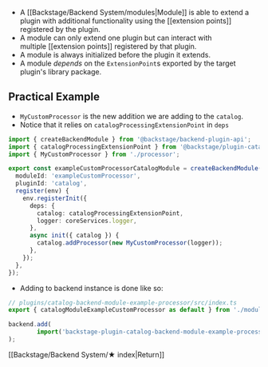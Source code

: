- A [[Backstage/Backend System/modules|Module]] is able to extend a plugin with additional functionality using the [[extension points]] registered by the plugin.
- A module can only extend one plugin but can interact with multiple [[extension points]] registered by that plugin.
- A module is always initialized before the plugin it extends.
- A module *depends* on the `ExtensionPoint`s exported by the target plugin's library package. 

## Practical Example
- `MyCustomProcessor` is the new addition we are adding to the `catalog`.
- Notice that it relies on `catalogProcessingExtensionPoint` in `deps`

```ts
import { createBackendModule } from '@backstage/backend-plugin-api';
import { catalogProcessingExtensionPoint } from '@backstage/plugin-catalog-node';
import { MyCustomProcessor } from './processor';

export const exampleCustomProcessorCatalogModule = createBackendModule({
  moduleId: 'exampleCustomProcessor',
  pluginId: 'catalog',
  register(env) {
    env.registerInit({
      deps: {
        catalog: catalogProcessingExtensionPoint,
        logger: coreServices.logger,
      },
      async init({ catalog }) {
        catalog.addProcessor(new MyCustomProcessor(logger));
      },
    });
  },
});
```

- Adding to backend instance is done like so:

```ts
// plugins/catalog-backend-module-example-processor/src/index.ts
export { catalogModuleExampleCustomProcessor as default } from './module.ts';
```

```ts
backend.add( 
		import('backstage-plugin-catalog-backend-module-example-processor'), 
);
```



[[Backstage/Backend System/★ index|Return]]

